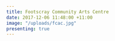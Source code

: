 ```yaml
---
title: Footscray Community Arts Centre
date: 2017-12-06 11:48:00 +11:00
image: "/uploads/fcac.jpg"
presenting: true
---
```


